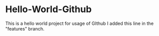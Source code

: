 # Hello-World-Github
This is a hello world project for usage of GIthub
I added this line in the "features" branch.
